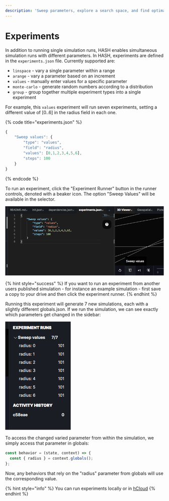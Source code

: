 ```yaml
---
description: 'Sweep parameters, explore a search space, and find optimal configurations'
---
```


# Experiments

In addition to running single simulation runs, HASH enables simultaneous simulation runs with different parameters. In HASH, experiments are defined in the `experiments.json` file. Currently supported are:

* `linspace` - vary a single parameter within a range
* `arange` - vary a parameter based on an increment
* `values` - manually enter values for a specific parameter
* `monte-carlo` - generate random numbers according to a distribution
* `group` - group together multiple experiment types into a single experiment

For example, this `values` experiment will run seven experiments, setting a different value of \[0..6\] in the radius field in each one.

{% code title="experiments.json" %}
```javascript
{
    "Sweep values": {
        "type": "values",
        "field": "radius",
        "values": [0,1,2,3,4,5,6],
        "steps": 100    
    }
}
```
{% endcode %}

To run an experiment, click the "Experiment Runner" button in the runner controls, denoted with a beaker icon. The option "Sweep Values" will be available in the selector. 

![Sweep values demonstration](../.gitbook/assets/image%20%2816%29.png)

{% hint style="success" %}
If you want to run an experiment from another users published simulation - for instance an example simulation - first save a copy to your drive and then click the experiment runner.
{% endhint %}

Running this experiment will generate 7 new simulations, each with a slightly different globals.json. If we run the simulation, we can see exactly which parameters get changed in the sidebar:

![Radius options](../.gitbook/assets/image%20%2817%29.png)

To access the changed varied parameter from within the simulation, we simply access that parameter in globals:

```javascript
const behavior = (state, context) => {
  const { radius } = context.globals();
};
```

Now, any behaviors that rely on the "radius" parameter from globals will use the corresponding value.

{% hint style="info" %}
You can run experiments locally or in [hCloud](../h.cloud.md)
{% endhint %}



